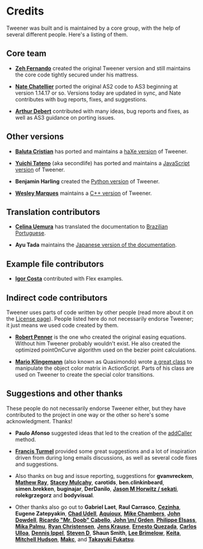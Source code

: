 # Credits #

Tweener was built and is maintained by a core group, with the help of several different people. Here's a listing of them.

## Core team ##

  * **[Zeh Fernando](http://labs.zeh.com.br)** created the original Tweener version and still maintains the core code tightly secured under his mattress.

  * **[Nate Chatellier](http://natejc.com/blog/)** ported the original AS2 code to AS3 beginning at version 1.14.17 or so. Versions today are updated in sync, and Nate contributes with bug reports, fixes, and suggestions.

  * **[Arthur Debert](http://www.stimuli.com.br/)** contributed with many ideas, bug reports and fixes, as well as AS3 guidance on porting issues.


## Other versions ##

  * **[Baluta Cristian](http://www.ralcr.com/)** has ported and maintains a [haXe version](http://www.ralcr.com/caurina/) of Tweener.

  * **[Yuichi Tateno](http://d.hatena.ne.jp/secondlife/20070923/1190482393)** (aka secondlife) has ported and maintains a [JavaScript version](http://coderepos.org/share/wiki/JSTweener) of Tweener.

  * **Benjamin Harling** created the [Python version](http://wiki.python-ogre.org/index.php/CodeSnippits_pyTweener) of Tweener.

  * **[Wesley Marques](http://codevein.com/)** maintains a [C++ version](http://code.google.com/p/cpptweener/) of Tweener.


## Translation contributors ##

  * **[Celina Uemura](http://www.cezinha.com.br)** has translated the documentation to [Brazilian Portuguese](http://flashmasters.net/forum/index.php?topic=45519.0).

  * **Ayu Tada** maintains the [Japanese version of the documentation](http://www.tonpoo.com/tweener/).


## Example file contributors ##

  * **[Igor Costa](http://www.igorcosta.org)** contributed with Flex examples.


## Indirect code contributors ##

Tweener uses parts of code written by other people (read more about it on the [License page](http://code.google.com/p/tweener/wiki/License)). People listed here do not necessarily endorse Tweener; it just means we used code created by them.

  * **[Robert Penner](http://www.robertpenner.com/)** is the one who created the original easing equations. Without him Tweener probably wouldn't exist. He also created the optimized pointOnCurve algorithm used on the bezier point calculations.

  * **[Mario Klingemann](http://www.quasimondo.com/)** (also known as Quasimondo) wrote [a great class](http://www.quasimondo.com/archives/000565.php) to manipulate the object color matrix in ActionScript. Parts of his class are used on Tweener to create the special color transitions.


## Suggestions and other thanks ##

These people do not necessarily endorse Tweener either, but they have contributed to the project in one way or the other so here's some acknowledgment. Thanks!

  * **Paulo Afonso** suggested ideas that led to the creation of the [addCaller](addCaller.md) method.

  * **[Francis Turmel](http://www.nectere.ca/)** provided some great suggestions and a lot of inspiration driven from during long emails discussions, as well as several code fixes and suggestions.

  * Also thanks on bug and issue reporting, suggestions for **gvanvreckem**, **[Mathew Ray](http://www.seriphdesign.com/mathew/)**, **[Stacey Mulcahy](http://www.bitchwhocodes.com/)**, **carotids**, **ben.clinkinbeard**, **simen.brekken**, **buginajar**, **DerDanilo**, **[Jason M Horwitz / sekati](http://www.sekati.com/)**, **rolekgrzegorz** and **bodyvisual**.

  * Other thanks also go out to **Gabriel Laet**, **Raul Carrasco**, **[Cezinha](http://www.cezinha.com.br/)**, **Eugene Zatepyakin**, **[Chad Udell](http://visualrinse.com/)**, **[Aquioux](http://aquioux.blog48.fc2.com/)**, **[Mike Chambers](http://www.mikechambers.com/)**, **[John Dowdell](http://weblogs.macromedia.com/jd/)**, **[Ricardo "Mr. Doob" Cabello](http://www.mrdoob.com/)**, **[John \m/ Grden](http://www.rockonflash.com/)**, **[Philippe Elsass](http://philippe.elsass.free.fr/)**, **[Mika Palmu](http://www.meychi.com/)**, **[Ryan Christensen](http://drawk.wordpress.com/)**, **[Jens Krause](http://www.websector.de/blog/)**, **[Ernesto Quezada](http://overloadstudios.blogspot.com/)**, **[Carlos Ulloa](http://www.carlosulloa.com/)**, **[Dennis Ippel](http://rozengain.com/)**, **[Steven D](http://labs.blitzagency.com/?author=11)**, **Shaun Smith**, **[Lee Brimelow](http://theflashblog.com)**, **[Keita](http://labs.hellokeita.com/)**, **[Mitchell Hudson](http://www.webdevils.com/)**, **[Makc](http://makc.coverthesky.com/)**, and **[Takayuki Fukatsu](http://www.fladdict.net/)**.